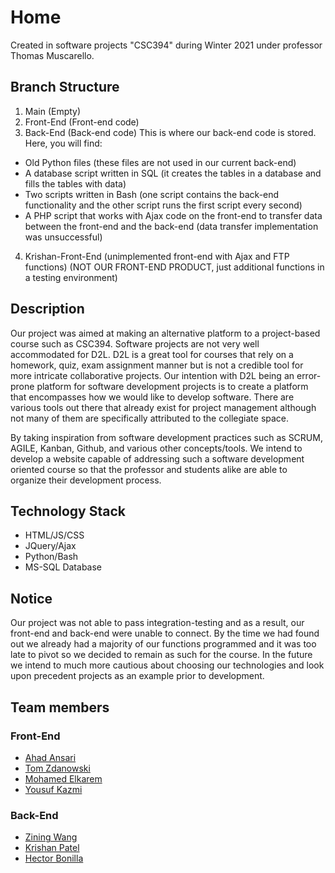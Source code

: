 # Home
Created in software projects "CSC394" during Winter 2021 under professor Thomas Muscarello.

## Branch Structure
1. Main (Empty)
2. Front-End (Front-end code)
3. Back-End (Back-end code)
This is where our back-end code is stored. Here, you will find:
- Old Python files (these files are not used in our current back-end)
- A database script written in SQL (it creates the tables in a database and fills the tables with data)
- Two scripts written in Bash (one script contains the back-end functionality and the other script runs the first script every second)
- A PHP script that works with Ajax code on the front-end to transfer data between the front-end and the back-end (data transfer implementation was unsuccessful)
4. Krishan-Front-End (unimplemented front-end with Ajax and FTP functions) (NOT OUR FRONT-END PRODUCT, just additional functions in a testing environment)

## Description

Our project was aimed at making an alternative platform to a project-based course such as CSC394. Software projects are not very well accommodated for D2L. D2L is a great tool for courses that rely on a homework, quiz, exam assignment manner but is not a credible tool for more intricate collaborative projects. Our intention with D2L being an error-prone platform for software development projects is to create a platform that encompasses how we would like to develop software. There are various tools out there that already exist for project management although not many of them are specifically attributed to the collegiate space.
 
By taking inspiration from software development practices such as SCRUM, AGILE, Kanban, Github, and various other concepts/tools. We intend to develop a website capable of addressing such a software development oriented course so that the professor and students alike are able to organize their development process.


## Technology Stack
- HTML/JS/CSS
- JQuery/Ajax
- Python/Bash
- MS-SQL Database

## Notice

Our project was not able to pass integration-testing and as a result, our front-end and back-end were unable to connect. By the time we had found out we already had a majority of our functions programmed and it was too late to pivot so we decided to remain as such for the course. In the future we intend to much more cautious about choosing our technologies and look upon precedent projects as an example prior to development.


## Team members
### Front-End
- [Ahad Ansari](https://github.com/ahad-ansari0699)
- [Tom Zdanowski](https://github.com/Tommot4747)
- [Mohamed Elkarem](https://github.com/MohamedElkarem)
- [Yousuf Kazmi](https://github.com/yousuf3131)
### Back-End
- [Zining Wang](https://github.com/zining99)
- [Krishan Patel](https://github.com/KrishanPatel100)
- [Hector Bonilla](https://github.com/HectorBonilla17)
